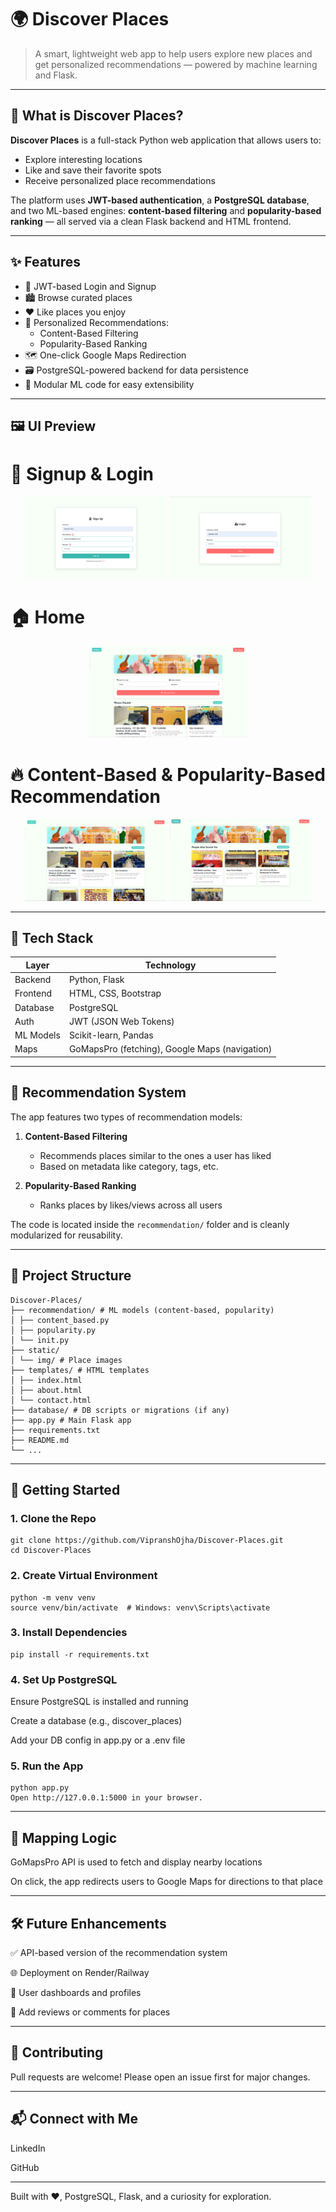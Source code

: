 # 🌍 Discover Places

> A smart, lightweight web app to help users explore new places and get personalized recommendations — powered by machine learning and Flask.

---

## 🔎 What is Discover Places?

**Discover Places** is a full-stack Python web application that allows users to:
- Explore interesting locations
- Like and save their favorite spots
- Receive personalized place recommendations

The platform uses **JWT-based authentication**, a **PostgreSQL database**, and two ML-based engines: **content-based filtering** and **popularity-based ranking** — all served via a clean Flask backend and HTML frontend.

---

## ✨ Features

- 🔐 JWT-based Login and Signup
- 🏙️ Browse curated places
- ❤️ Like places you enjoy
- 🧠 Personalized Recommendations:
  - Content-Based Filtering
  - Popularity-Based Ranking
- 🗺️ One-click Google Maps Redirection
- 🗃️ PostgreSQL-powered backend for data persistence
- 📄 Modular ML code for easy extensibility

---

## 🖼️ UI Preview

# 📝 Signup & Login
<p align="center"> <img src="static/img/Signup.png" alt="Signup Page" width="45%" /> <img src="static/img/Login.png" alt="Login Page" width="45%" /> </p>

# 🏠 Home 
<p align="center"> <img src="static/img/Search%20Places.png" alt="Home Page" width="50%" /> </p>

# 🔥 Content-Based & Popularity-Based Recommendation
<p align="center">  <img src="static/img/Recommended%20For%20You.png" alt="Content-Based Recommendation" width="45%" /> <img src="static/img/People%20Also%20Search%20For.png" alt="Popularity-Based Recommendation" width="45%" /> </p>

---

## 🧰 Tech Stack

| Layer        | Technology               |
|--------------|---------------------------|
| Backend      | Python, Flask             |
| Frontend     | HTML, CSS, Bootstrap      |
| Database     | PostgreSQL                |
| Auth         | JWT (JSON Web Tokens)     |
| ML Models    | Scikit-learn, Pandas      |
| Maps         | GoMapsPro (fetching), Google Maps (navigation) |

---

## 🧠 Recommendation System

The app features two types of recommendation models:

1. **Content-Based Filtering**
   - Recommends places similar to the ones a user has liked
   - Based on metadata like category, tags, etc.

2. **Popularity-Based Ranking**
   - Ranks places by likes/views across all users

The code is located inside the `recommendation/` folder and is cleanly modularized for reusability.

---

## 📁 Project Structure

```
Discover-Places/
├── recommendation/ # ML models (content-based, popularity)
│ ├── content_based.py
│ ├── popularity.py
│ └── init.py
├── static/
│ └── img/ # Place images
├── templates/ # HTML templates
│ ├── index.html
│ ├── about.html
│ └── contact.html
├── database/ # DB scripts or migrations (if any)
├── app.py # Main Flask app
├── requirements.txt
├── README.md
└── ...
```

---

## 🚀 Getting Started

### 1. Clone the Repo
```
git clone https://github.com/VipranshOjha/Discover-Places.git
cd Discover-Places
```

### 2. Create Virtual Environment
```
python -m venv venv
source venv/bin/activate  # Windows: venv\Scripts\activate
```

### 3. Install Dependencies
```
pip install -r requirements.txt
```

### 4. Set Up PostgreSQL
Ensure PostgreSQL is installed and running

Create a database (e.g., discover_places)

Add your DB config in app.py or a .env file

### 5. Run the App
```
python app.py
Open http://127.0.0.1:5000 in your browser.
```
---

## 📍 Mapping Logic
GoMapsPro API is used to fetch and display nearby locations

On click, the app redirects users to Google Maps for directions to that place

---

## 🛠️ Future Enhancements
✅ API-based version of the recommendation system

🌐 Deployment on Render/Railway

👤 User dashboards and profiles

💬 Add reviews or comments for places

---

## 🙌 Contributing
Pull requests are welcome! Please open an issue first for major changes.

---

## 📬 Connect with Me
LinkedIn

GitHub

---

Built with ❤️, PostgreSQL, Flask, and a curiosity for exploration.
